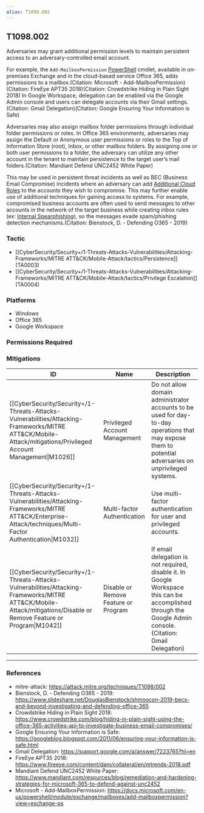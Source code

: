```yaml
---
alias: T1098.002
---
```


## T1098.002

Adversaries may grant additional permission levels to maintain persistent access to an adversary-controlled email account. 

For example, the <code>Add-MailboxPermission</code> [PowerShell](https://attack.mitre.org/techniques/T1059/001) cmdlet, available in on-premises Exchange and in the cloud-based service Office 365, adds permissions to a mailbox.(Citation: Microsoft - Add-MailboxPermission)(Citation: FireEye APT35 2018)(Citation: Crowdstrike Hiding in Plain Sight 2018) In Google Workspace, delegation can be enabled via the Google Admin console and users can delegate accounts via their Gmail settings.(Citation: Gmail Delegation)(Citation: Google Ensuring Your Information is Safe) 

Adversaries may also assign mailbox folder permissions through individual folder permissions or roles. In Office 365 environments, adversaries may assign the Default or Anonymous user permissions or roles to the Top of Information Store (root), Inbox, or other mailbox folders. By assigning one or both user permissions to a folder, the adversary can utilize any other account in the tenant to maintain persistence to the target user’s mail folders.(Citation: Mandiant Defend UNC2452 White Paper)

This may be used in persistent threat incidents as well as BEC (Business Email Compromise) incidents where an adversary can add [Additional Cloud Roles](https://attack.mitre.org/techniques/T1098/003) to the accounts they wish to compromise. This may further enable use of additional techniques for gaining access to systems. For example, compromised business accounts are often used to send messages to other accounts in the network of the target business while creating inbox rules (ex: [Internal Spearphishing](https://attack.mitre.org/techniques/T1534)), so the messages evade spam/phishing detection mechanisms.(Citation: Bienstock, D. - Defending O365 - 2019)


### Tactic
- [[CyberSecurity/Security+/1-Threats-Attacks-Vulnerabilities/Attacking-Frameworks/MITRE ATT&CK/Mobile-Attack/tactics/Persistence]] (TA0003)
- [[CyberSecurity/Security+/1-Threats-Attacks-Vulnerabilities/Attacking-Frameworks/MITRE ATT&CK/Mobile-Attack/tactics/Privilege Escalation]] (TA0004)

### Platforms
- Windows
- Office 365
- Google Workspace

### Permissions Required

### Mitigations

| ID | Name | Description |
| --- | --- | --- |
| [[CyberSecurity/Security+/1-Threats-Attacks-Vulnerabilities/Attacking-Frameworks/MITRE ATT&CK/Mobile-Attack/mitigations/Privileged Account Management\|M1026]] | Privileged Account Management | Do not allow domain administrator accounts to be used for day-to-day operations that may expose them to potential adversaries on unprivileged systems. |
| [[CyberSecurity/Security+/1-Threats-Attacks-Vulnerabilities/Attacking-Frameworks/MITRE ATT&CK/Enterprise-Attack/techniques/Multi-Factor Authentication\|M1032]] | Multi-factor Authentication | Use multi-factor authentication for user and privileged accounts. |
| [[CyberSecurity/Security+/1-Threats-Attacks-Vulnerabilities/Attacking-Frameworks/MITRE ATT&CK/Mobile-Attack/mitigations/Disable or Remove Feature or Program\|M1042]] | Disable or Remove Feature or Program | If email delegation is not required, disable it. In Google Workspace this can be accomplished through the Google Admin console.(Citation: Gmail Delegation) |


---
### References

- mitre-attack: https://attack.mitre.org/techniques/T1098/002
- Bienstock, D. - Defending O365 - 2019: https://www.slideshare.net/DouglasBienstock/shmoocon-2019-becs-and-beyond-investigating-and-defending-office-365
- Crowdstrike Hiding in Plain Sight 2018: https://www.crowdstrike.com/blog/hiding-in-plain-sight-using-the-office-365-activities-api-to-investigate-business-email-compromises/
- Google Ensuring Your Information is Safe: https://googleblog.blogspot.com/2011/06/ensuring-your-information-is-safe.html
- Gmail Delegation: https://support.google.com/a/answer/7223765?hl=en
- FireEye APT35 2018: https://www.fireeye.com/content/dam/collateral/en/mtrends-2018.pdf
- Mandiant Defend UNC2452 White Paper: https://www.mandiant.com/resources/blog/remediation-and-hardening-strategies-for-microsoft-365-to-defend-against-unc2452
- Microsoft - Add-MailboxPermission: https://docs.microsoft.com/en-us/powershell/module/exchange/mailboxes/add-mailboxpermission?view=exchange-ps
